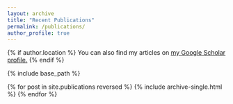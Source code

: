 ```yaml
---
layout: archive
title: "Recent Publications"
permalink: /publications/
author_profile: true
---
```


{% if author.location %}
  You can also find my articles on <u><a href="{{author.location}}">my Google Scholar profile</a>.</u>
{% endif %}

{% include base_path %}

{% for post in site.publications reversed %}
  {% include archive-single.html %}
{% endfor %}
